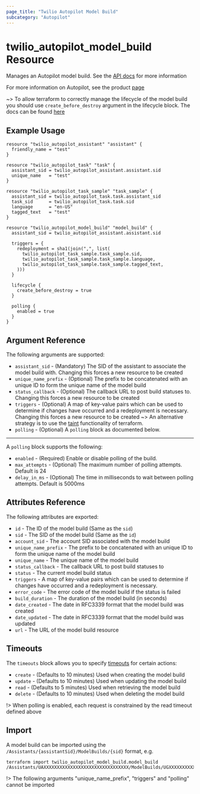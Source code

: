 ```yaml
---
page_title: "Twilio Autopilot Model Build"
subcategory: "Autopilot"
---
```


# twilio_autopilot_model_build Resource

Manages an Autopilot model build. See the [API docs](https://www.twilio.com/docs/autopilot/api/model-build) for more information

For more information on Autopilot, see the product [page](https://www.twilio.com/autopilot)

~> To allow terraform to correctly manage the lifecycle of the model build you should use `create_before_destroy` argument in the lifecycle block. The docs can be found [here](https://www.terraform.io/docs/configuration/resources.html#create_before_destroy)

## Example Usage

```hcl
resource "twilio_autopilot_assistant" "assistant" {
  friendly_name = "test"
}

resource "twilio_autopilot_task" "task" {
  assistant_sid = twilio_autopilot_assistant.assistant.sid
  unique_name   = "test"
}

resource "twilio_autopilot_task_sample" "task_sample" {
  assistant_sid = twilio_autopilot_task.task.assistant_sid
  task_sid      = twilio_autopilot_task.task.sid
  language      = "en-US"
  tagged_text   = "test"
}

resource "twilio_autopilot_model_build" "model_build" {
  assistant_sid = twilio_autopilot_assistant.assistant.sid

  triggers = {
    redeployment = sha1(join(",", list(
      twilio_autopilot_task_sample.task_sample.sid,
      twilio_autopilot_task_sample.task_sample.language,
      twilio_autopilot_task_sample.task_sample.tagged_text,
    )))
  }

  lifecycle {
    create_before_destroy = true
  }

  polling {
    enabled = true
  }
}
```

## Argument Reference

The following arguments are supported:

- `assistant_sid` - (Mandatory) The SID of the assistant to associate the model build with. Changing this forces a new resource to be created
- `unique_name_prefix` - (Optional) The prefix to be concatenated with an unique ID to form the unique name of the model build
- `status_callback` - (Optional) The callback URL to post build statuses to. Changing this forces a new resource to be created
- `triggers` - (Optional) A map of key-value pairs which can be used to determine if changes have occurred and a redeployment is necessary. Changing this forces a new resource to be created
  ~> An alternative strategy is to use the [taint](https://www.terraform.io/docs/commands/taint.html) functionality of terraform.
- `polling` - (Optional) A `polling` block as documented below.

---

A `polling` block supports the following:

- `enabled` - (Required) Enable or disable polling of the build.
- `max_attempts` - (Optional) The maximum number of polling attempts. Default is 24
- `delay_in_ms` - (Optional) The time in milliseconds to wait between polling attempts. Default is 5000ms

## Attributes Reference

The following attributes are exported:

- `id` - The ID of the model build (Same as the `sid`)
- `sid` - The SID of the model build (Same as the `id`)
- `account_sid` - The account SID associated with the model build
- `unique_name_prefix` - The prefix to be concatenated with an unique ID to form the unique name of the model build
- `unique_name` - The unique name of the model build
- `status_callback` - The callback URL to post build statuses to
- `status` - The current model build status
- `triggers` - A map of key-value pairs which can be used to determine if changes have occurred and a redeployment is necessary.
- `error_code` - The error code of the model build if the status is failed
- `build_duration` - The duration of the model build (in seconds)
- `date_created` - The date in RFC3339 format that the model build was created
- `date_updated` - The date in RFC3339 format that the model build was updated
- `url` - The URL of the model build resource

## Timeouts

The `timeouts` block allows you to specify [timeouts](https://www.terraform.io/docs/configuration/resources.html#timeouts) for certain actions:

- `create` - (Defaults to 10 minutes) Used when creating the model build
- `update` - (Defaults to 10 minutes) Used when updating the model build
- `read` - (Defaults to 5 minutes) Used when retrieving the model build
- `delete` - (Defaults to 10 minutes) Used when deleting the model build

!> When polling is enabled, each request is constrained by the read timeout defined above

## Import

A model build can be imported using the `/Assistants/{assistantSid}/ModelBuilds/{sid}` format, e.g.

```shell
terraform import twilio_autopilot_model_build.model_build /Assistants/UAXXXXXXXXXXXXXXXXXXXXXXXXXXXXXXXX/ModelBuilds/UGXXXXXXXXXXXXXXXXXXXXXXXXXXXXXXXX
```

!> The following arguments "unique_name_prefix", "triggers" and "polling" cannot be imported
